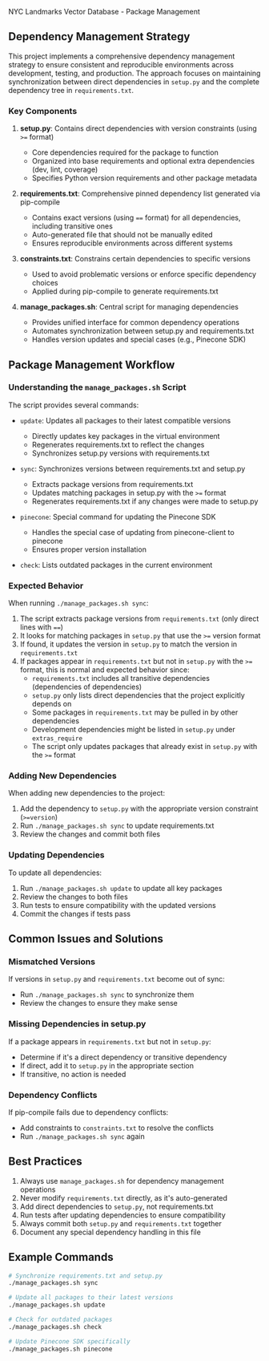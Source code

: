 NYC Landmarks Vector Database - Package Management

## Dependency Management Strategy

This project implements a comprehensive dependency management strategy to ensure consistent and reproducible environments across development, testing, and production. The approach focuses on maintaining synchronization between direct dependencies in `setup.py` and the complete dependency tree in `requirements.txt`.

### Key Components

1. **setup.py**: Contains direct dependencies with version constraints (using `>=` format)
   - Core dependencies required for the package to function
   - Organized into base requirements and optional extra dependencies (dev, lint, coverage)
   - Specifies Python version requirements and other package metadata

2. **requirements.txt**: Comprehensive pinned dependency list generated via pip-compile
   - Contains exact versions (using `==` format) for all dependencies, including transitive ones
   - Auto-generated file that should not be manually edited
   - Ensures reproducible environments across different systems

3. **constraints.txt**: Constrains certain dependencies to specific versions
   - Used to avoid problematic versions or enforce specific dependency choices
   - Applied during pip-compile to generate requirements.txt

4. **manage_packages.sh**: Central script for managing dependencies
   - Provides unified interface for common dependency operations
   - Automates synchronization between setup.py and requirements.txt
   - Handles version updates and special cases (e.g., Pinecone SDK)

## Package Management Workflow

### Understanding the `manage_packages.sh` Script

The script provides several commands:

- `update`: Updates all packages to their latest compatible versions
  - Directly updates key packages in the virtual environment
  - Regenerates requirements.txt to reflect the changes
  - Synchronizes setup.py versions with requirements.txt

- `sync`: Synchronizes versions between requirements.txt and setup.py
  - Extracts package versions from requirements.txt
  - Updates matching packages in setup.py with the `>=` format
  - Regenerates requirements.txt if any changes were made to setup.py

- `pinecone`: Special command for updating the Pinecone SDK
  - Handles the special case of updating from pinecone-client to pinecone
  - Ensures proper version installation

- `check`: Lists outdated packages in the current environment

### Expected Behavior

When running `./manage_packages.sh sync`:

1. The script extracts package versions from `requirements.txt` (only direct lines with `==`)
2. It looks for matching packages in `setup.py` that use the `>=` version format
3. If found, it updates the version in `setup.py` to match the version in `requirements.txt`
4. If packages appear in `requirements.txt` but not in `setup.py` with the `>=` format, this is normal and expected behavior since:
   - `requirements.txt` includes all transitive dependencies (dependencies of dependencies)
   - `setup.py` only lists direct dependencies that the project explicitly depends on
   - Some packages in `requirements.txt` may be pulled in by other dependencies
   - Development dependencies might be listed in `setup.py` under `extras_require`
   - The script only updates packages that already exist in `setup.py` with the `>=` format

### Adding New Dependencies

When adding new dependencies to the project:

1. Add the dependency to `setup.py` with the appropriate version constraint (`>=version`)
2. Run `./manage_packages.sh sync` to update requirements.txt
3. Review the changes and commit both files

### Updating Dependencies

To update all dependencies:

1. Run `./manage_packages.sh update` to update all key packages
2. Review the changes to both files
3. Run tests to ensure compatibility with the updated versions
4. Commit the changes if tests pass

## Common Issues and Solutions

### Mismatched Versions

If versions in `setup.py` and `requirements.txt` become out of sync:
- Run `./manage_packages.sh sync` to synchronize them
- Review the changes to ensure they make sense

### Missing Dependencies in setup.py

If a package appears in `requirements.txt` but not in `setup.py`:
- Determine if it's a direct dependency or transitive dependency
- If direct, add it to `setup.py` in the appropriate section
- If transitive, no action is needed

### Dependency Conflicts

If pip-compile fails due to dependency conflicts:
- Add constraints to `constraints.txt` to resolve the conflicts
- Run `./manage_packages.sh sync` again

## Best Practices

1. Always use `manage_packages.sh` for dependency management operations
2. Never modify `requirements.txt` directly, as it's auto-generated
3. Add direct dependencies to `setup.py`, not requirements.txt
4. Run tests after updating dependencies to ensure compatibility
5. Always commit both `setup.py` and `requirements.txt` together
6. Document any special dependency handling in this file

## Example Commands

```bash
# Synchronize requirements.txt and setup.py
./manage_packages.sh sync

# Update all packages to their latest versions
./manage_packages.sh update

# Check for outdated packages
./manage_packages.sh check

# Update Pinecone SDK specifically
./manage_packages.sh pinecone
